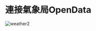 # 連接氣象局OpenData
![weather2](https://user-images.githubusercontent.com/91510662/159630008-5709a237-71ef-4ad7-b37e-b12b6877cf6b.jpg)
